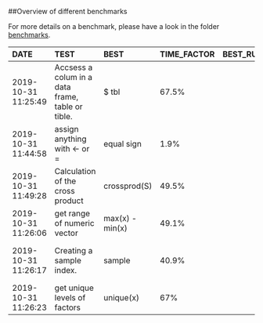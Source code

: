 ##Overview of different benchmarks 



For more details on a benchmark, please have a look in the folder 
[benchmarks](../benchmarks).




|DATE                |TEST                                             |BEST            |TIME_FACTOR | BEST_RUNS| GRID|DURATION | REPS|ALTERNATIVES                                                                               |COMMENT                           |
|:-------------------|:------------------------------------------------|:---------------|:-----------|---------:|----:|:--------|----:|:------------------------------------------------------------------------------------------|:---------------------------------|
|2019-10-31 11:25:49 |Accsess a colum in a data frame, table or tible. |$ tbl           |67.5%       |         2|    2|00:00:04 |  100|<details>$ df, $ DT, [[ df, [[ DT, [[ tbl, [,5] df, name df, dplyr pull, DT [,x]</details> |varying size of data              |
|2019-10-31 11:44:58 |assign anything with <- or =                     |equal sign      |1.9%        |         5|    6|00:00:08 |  100|<details>arrow sign</details>                                                              |varying size of vector            |
|2019-10-31 11:49:28 |Calculation of the cross product                 |crossprod(S)    |49.5%       |        10|   10|00:02:38 |  100|<details>t(S) %*% S</details>                                                              |varying number of rows and colums |
|2019-10-31 11:26:06 |get range of numeric vector                      |max(x) - min(x) |49.1%       |         6|    6|00:00:14 |  100|<details>range(x)</details>                                                                |varying size                      |
|2019-10-31 11:26:17 |Creating a sample index.                         |sample          |40.9%       |         3|    5|00:00:11 |  100|<details>runif, rdunif</details>                                                           |varying sample size and range     |
|2019-10-31 11:26:23 |get unique levels of factors                     |unique(x)       |67%         |        16|   16|00:00:05 |  100|<details>droplevels(x)</details>                                                           |                                  |
